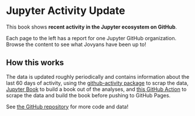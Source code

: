 # Jupyter Activity Update

This book shows **recent activity in the Jupyter ecosystem on GitHub**.


Each page to the left has a report for one Jupyter GitHub organization.
Browse the content to see what Jovyans have been up to!

## How this works

The data is updated roughly periodically and contains information about the
last 60 days of activity, using the [github-activity package](https://github.com/choldgraf/github-activity)
to scrap the data, [Jupyter Book](https://jupyterbook.org) to build a book out of
the analyses, and [this GitHub Action](https://github.com/choldgraf/jupyter-activity-snapshot/blob/master/.github/workflows/book.yml)
to scrape the data and build the book before pushing to GitHub Pages.

See [the GitHub repository](https://github.com/choldgraf/jupyter-activity-snapshot) for
more code and data!
